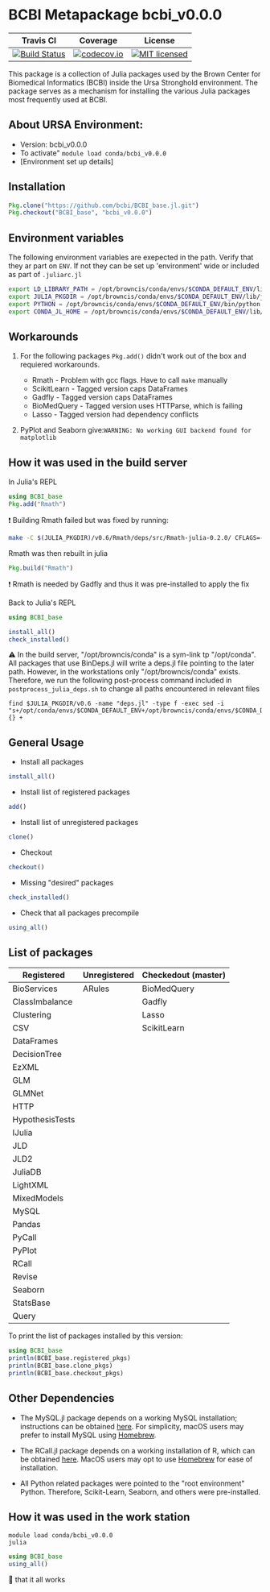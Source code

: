 # BCBI Metapackage bcbi_v0.0.0

| Travis CI | Coverage | License |
|-----------|----------|---------|
|[![Build Status](https://travis-ci.org/bcbi/BCBI_base.jl.svg?branch=bcbi_v0.0.0)](https://travis-ci.org/bcbi/BCBI_base.jl)|[![codecov.io](http://codecov.io/github/bcbi/BCBI_base.jl/coverage.svg?branch=bcbi_v0.0.0)](http://codecov.io/githubbcbi/BCBI_base.jl?branch=bcbi_v0.0.0)|[![MIT licensed](https://img.shields.io/badge/license-MIT-blue.svg)](https://raw.githubusercontent.com/bcbi/BCBI_base.jl/bcbi_v0.0.0/LICENSE.md)|

This package is a collection of Julia packages used by the Brown Center for Biomedical Informatics (BCBI) inside the Ursa Stronghold environment. The package serves as a mechanism for installing the various Julia packages most frequently used at BCBI.

## About URSA Environment:
* Version: bcbi_v0.0.0
* To activate" `module load conda/bcbi_v0.0.0`
* [Environment set up details]

## Installation

```julia
Pkg.clone("https://github.com/bcbi/BCBI_base.jl.git")
Pkg.checkout("BCBI_base", "bcbi_v0.0.0")
```

## Environment variables

The following environment variables are exepected in the path. Verify that they ar part on `ENV`. 
If not they can be set up 'environment' wide or included as part of `.juliarc.jl`

```bash
export LD_LIBRARY_PATH = /opt/browncis/conda/envs/$CONDA_DEFAULT_ENV/lib
export JULIA_PKGDIR = /opt/browncis/conda/envs/$CONDA_DEFAULT_ENV/lib/julia/packages
export PYTHON = /opt/browncis/conda/envs/$CONDA_DEFAULT_ENV/bin/python
export CONDA_JL_HOME = /opt/browncis/conda/envs/$CONDA_DEFAULT_ENV/lib/julia/packages/v0.6/Conda/deps/usr
```

## Workarounds

1. For the following packages `Pkg.add()` didn't work out of the box and requiered workarounds.
    * Rmath - Problem with gcc flags. Have to call `make` manually
    * ScikitLearn - Tagged version caps DataFrames
    * Gadfly - Tagged version caps DataFrames
    * BioMedQuery - Tagged version uses HTTParse, which is failing
    * Lasso - Tagged version had dependency conflicts


2. PyPlot and Seaborn give:`WARNING: No working GUI backend found for matplotlib`


## How it was used in the build server

In Julia's REPL
```julia
using BCBI_base
Pkg.add("Rmath")
```

:exclamation: Building Rmath failed but was fixed by running:
```bash
make -C $(JULIA_PKGDIR)/v0.6/Rmath/deps/src/Rmath-julia-0.2.0/ CFLAGS=-v 
```

Rmath was then rebuilt in julia

```julia
Pkg.build("Rmath")
````
:exclamation: Rmath is needed by Gadfly and thus it was pre-installed to apply the fix

Back to Julia's REPL

```julia
using BCBI_base

install_all()
check_installed()
````

:warning: In the build server, "/opt/browncis/conda" is a sym-link tp "/opt/conda". All packages that use BinDeps.jl will write
a deps.jl file pointing to the later path. However, in the workstations only "/opt/browncis/conda" exists. Therefore, we run the following post-process command included in `postprocess_julia_deps.sh` to change all paths encountered in relevant files

```
find $JULIA_PKGDIR/v0.6 -name "deps.jl" -type f -exec sed -i "s+/opt/conda/envs/$CONDA_DEFAULT_ENV+/opt/browncis/conda/envs/$CONDA_DEFAULT_ENV+g" {} +
```

## General Usage

* Install all packages

```julia
install_all()
````

* Install list of registered packages

```julia
add()
```

* Install list of unregistered packages

```julia
clone()
```

* Checkout

```julia
checkout()
```

* Missing "desired" packages

```julia
check_installed()
```

* Check that all packages precompile

```julia
using_all()
```

## List of packages

| Registered | Unregistered | Checkedout (master) |
|------------|--------------|---------------------|
|BioServices|ARules|BioMedQuery|
|ClassImbalance||Gadfly|
|Clustering||Lasso|
|CSV||ScikitLearn|
|DataFrames|||
|DecisionTree|||
|EzXML|||
|GLM|||
|GLMNet|||
|HTTP|||
|HypothesisTests|||
|IJulia|||
|JLD|||
|JLD2|||
|JuliaDB|||
|LightXML|||
|MixedModels|||
|MySQL|||
|Pandas|||
|PyCall|||
|PyPlot|||
|RCall|||
|Revise|||
|Seaborn|||
|StatsBase|||
|Query|||


To print the list of packages installed by this version:


```julia
using BCBI_base
println(BCBI_base.registered_pkgs)
println(BCBI_base.clone_pkgs)
println(BCBI_base.checkout_pkgs)
```


## Other Dependencies
* The MySQL.jl package depends on a working MySQL installation; instructions can be obtained [here](https://dev.mysql.com/doc/refman/5.7/en/installing.html). For simplicity, macOS users may prefer to install MySQL using [Homebrew](https://brew.sh/).

* The RCall.jl package depends on a working installation of R, which can be obtained [here](https://www.r-project.org/). MacOS users may opt to use [Homebrew](https://brew.sh/) for ease of installation.

* All Python related packages were pointed to the "root environment" Python. Therefore, Scikit-Learn, Seaborn, and others were pre-installed.


## How it was used in the work station

```
module load conda/bcbi_v0.0.0
julia
```

```julia
using BCBI_base
using_all()
```

:pray: that it all works